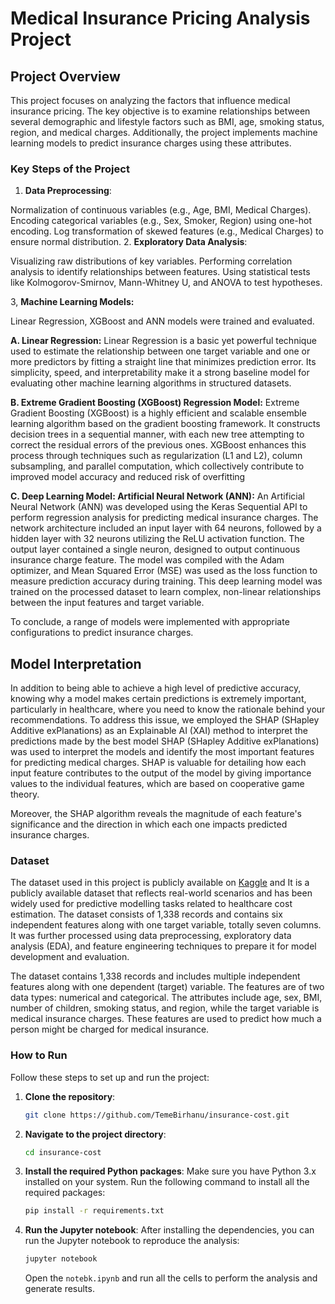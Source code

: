 # Medical Insurance Pricing Analysis Project

## Project Overview

This project focuses on analyzing the factors that influence medical insurance pricing. The key objective is to examine relationships between several demographic and lifestyle factors such as BMI, age, smoking status, region, and medical charges. Additionally, the project implements machine learning models to predict insurance charges using these attributes.

### Key Steps of the Project
1. **Data Preprocessing**:

Normalization of continuous variables (e.g., Age, BMI, Medical Charges).
Encoding categorical variables (e.g., Sex, Smoker, Region) using one-hot encoding.
Log transformation of skewed features (e.g., Medical Charges) to ensure normal distribution.
2. **Exploratory Data Analysis**:

Visualizing raw distributions of key variables.
Performing correlation analysis to identify relationships between features.
Using statistical tests like Kolmogorov-Smirnov, Mann-Whitney U, and ANOVA to test hypotheses.

3, **Machine Learning Models:**

Linear Regression, XGBoost and ANN models were trained and evaluated.

**A. Linear Regression:**
Linear Regression is a basic yet powerful technique used to estimate the relationship between
one target variable and one or more predictors by fitting a straight line that minimizes prediction
error. Its simplicity, speed, and interpretability make it a strong baseline model for evaluating other
machine learning algorithms in structured datasets. 

**B. Extreme Gradient Boosting (XGBoost) Regression Model:**
Extreme Gradient Boosting (XGBoost) is a highly efficient and scalable ensemble learning
algorithm based on the gradient boosting framework. It constructs decision trees in a sequential
manner, with each new tree attempting to correct the residual errors of the previous ones. XGBoost
enhances this process through techniques such as regularization (L1 and L2), column subsampling,
and parallel computation, which collectively contribute to improved model accuracy and reduced
risk of overfitting

**C. Deep Learning Model: Artificial Neural Network (ANN):**
An Artificial Neural Network (ANN) was developed using the Keras Sequential API to perform
regression analysis for predicting medical insurance charges. The network architecture included an
input layer with 64 neurons, followed by a hidden layer with 32 neurons utilizing the ReLU activation
function. The output layer contained a single neuron, designed to output continuous insurance
charge feature.
The model was compiled with the Adam optimizer, and Mean Squared Error (MSE) was used
as the loss function to measure prediction accuracy during training. This deep learning model was
trained on the processed dataset to learn complex, non-linear relationships between the input features
and target variable.

To conclude, a range of models were implemented with appropriate configurations to predict
insurance charges.

## Model Interpretation
In addition to being able to achieve a high level of predictive accuracy, knowing why a model
makes certain predictions is extremely important, particularly in healthcare, where you need to know
the rationale behind your recommendations. To address this issue, we employed the SHAP (SHapley
Additive exPlanations) as an Explainable AI (XAI) method to interpret the predictions made by the
best model
SHAP (SHapley Additive exPlanations) was used to interpret the models and identify the most important features for predicting medical charges.
SHAP is valuable for detailing how each input feature contributes to the output of the model by
giving importance values to the individual features, which are based on cooperative game theory. 

Moreover, the SHAP algorithm reveals the magnitude of each feature's significance and the direction
in which each one impacts predicted insurance charges.


### Dataset

The dataset used in this project is publicly available on [Kaggle](https://www.kaggle.com/datasets/mirichoi0218/insurance) and  It is a publicly available dataset that reflects real-world scenarios and has been
widely used for predictive modelling tasks related to healthcare cost estimation. The dataset consists
of 1,338 records and contains six independent features along with one target variable, totally seven
columns. It was further processed using data preprocessing, exploratory data analysis (EDA), and
feature engineering techniques to prepare it for model development and evaluation.

The dataset contains 1,338 records and includes multiple independent features along with one
dependent (target) variable. The features are of two data types: numerical and categorical. The
attributes include age, sex, BMI, number of children, smoking status, and region, while the target
variable is medical insurance charges. These features are used to predict how much a person might
be charged for medical insurance.

 

### How to Run

Follow these steps to set up and run the project:

1. **Clone the repository**:
   ```bash
   git clone https://github.com/TemeBirhanu/insurance-cost.git

2. **Navigate to the project directory**:
   ```bash
   cd insurance-cost
   ```
3. **Install the required Python packages**:
   Make sure you have Python 3.x installed on your system. Run the following command to install all the required packages:
   ```bash
   pip install -r requirements.txt
   ```

4. **Run the Jupyter notebook**:
   After installing the dependencies, you can run the Jupyter notebook to reproduce the analysis:
   ```bash
   jupyter notebook
   ```

   Open the `notebk.ipynb` and run all the cells to perform the analysis and generate results.